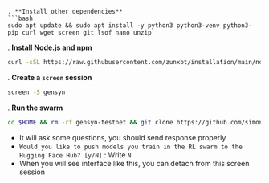 
```
. **Install other dependencies**
```bash
sudo apt update && sudo apt install -y python3 python3-venv python3-pip curl wget screen git lsof nano unzip
```
. **Install Node.js and npm**  
```bash
curl -sSL https://raw.githubusercontent.com/zunxbt/installation/main/node.sh | bash
```
. **Create a `screen` session**
```bash
screen -S gensyn
```
. **Run the swarm**
```bash
cd $HOME && rm -rf gensyn-testnet && git clone https://github.com/simonik11/rl-swarm.git && chmod +x gensyn-testnet/gensyn.sh && ./gensyn-testnet/gensyn.sh
```
- It will ask some questions, you should send response properly
- ```Would you like to push models you train in the RL swarm to the Hugging Face Hub? [y/N]``` : Write `N`
- When you will see interface like this, you can detach from this screen session


